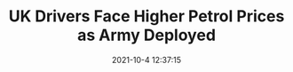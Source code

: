 ---
"title": "UK Drivers Face Higher Petrol Prices as Army Deployed"
"date": "2021-10-4 12:37:15"
"feed_name": "RIGZONE"
"feed_website": "http://www.rigzone.com/"
"feed_rss": "http://www.rigzone.com/news/rss/rigzone_latest.aspx"
"link": "https://www.rigzone.com/news/wire/uk_drivers_face_higher_petrol_prices_as_army_deployed-04-oct-2021-166611-article/?rss=true"
"source": "None"
"file": "_posts/2021-1-1-0cb840194fee26c52589c5f8cd965e797c503504.md"
"accident": "0"
"drilling": "0"
"dead": "0"
"injured": "0"
"arrested": "0"
"place": "unknown place"
"where": "unknown site"
"causes": "unknown"
"place_uri": "unknown place"
---